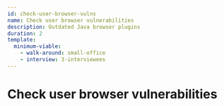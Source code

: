```yaml
---
id: check-user-browser-vulns
name: Check user browser vulnerabilities
description: Outdated Java browser plugins
duration: 2
template:
  minimum-viable:
    - walk-around: small-office
    - interview: 3-interviewees
---
```

# Check user browser vulnerabilities






